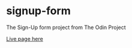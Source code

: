 # signup-form
The Sign-Up form project from The Odin Project

[Live page here](https://aarcthom.github.io/signup-form/)

